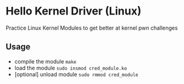 # Hello Kernel Driver (Linux)

Practice Linux Kernel Modules to get better at kernel pwn challenges



## Usage
- compile the module `make`
- load the module `sudo insmod cred_module.ko`
- [optional] unload module `sudo rmmod cred_module`